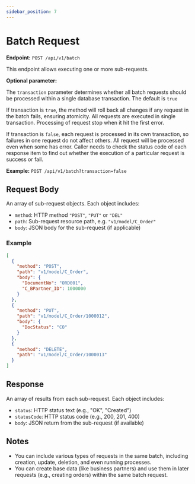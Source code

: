 ```yaml
---
sidebar_position: 7
---
```


# Batch Request

**Endpoint:** `POST /api/v1/batch`

This endpoint allows executing one or more sub-requests.

**Optional parameter:**

The `transaction` parameter determines whether all batch requests should be processed within a single database transaction.  The default is `true`

If transaction is `true`, the method will roll back all changes if any request in the batch fails, ensuring atomicity.  All requests are executed in single transaction. Processing of request stop when it hit the first error.

If transaction is `false`, each request is processed in its own transaction, so failures in one request do not affect others.  All request will be processed even when some has error. Caller needs to check the status code of each response item to find out whether the execution of a particular request is success or fail.

**Example:** `POST /api/v1/batch?transaction=false`

## Request Body

An array of sub-request objects. Each object includes:

- `method`: HTTP method `"POST"`, `"PUT"` or `"DEL"`
- `path`: Sub-request resource path, e.g. `"v1/model/C_Order"`
- `body`: JSON body for the sub-request (if applicable)

### Example

```json
[
  {
    "method": "POST",
    "path": "v1/model/C_Order",
    "body": {
      "DocumentNo": "ORD001",
      "C_BPartner_ID": 1000000
    }
  },
  {
    "method": "PUT",
    "path": "v1/model/C_Order/1000012",
    "body": {
      "DocStatus": "CO"
    }
  },
  {
    "method": "DELETE",
    "path": "v1/model/C_Order/1000013"
  }
]
```

## Response

An array of results from each sub-request. Each object includes:

- `status`: HTTP status text (e.g., "OK", "Created")
- `statusCode`: HTTP status code (e.g., 200, 201, 400)
- `body`: JSON return from the sub-request (if available)

## Notes

- You can include various types of requests in the same batch, including creation, update, deletion, and even running processes.
- You can create base data (like business partners) and use them in later requests (e.g., creating orders) within the same batch request.
